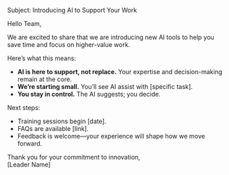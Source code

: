 Subject: Introducing AI to Support Your Work  

Hello Team,  

We are excited to share that we are introducing new AI tools to help you save time and focus on higher-value work.  

Here’s what this means:  
- **AI is here to support, not replace.** Your expertise and decision-making remain at the core.  
- **We’re starting small.** You’ll see AI assist with [specific task].  
- **You stay in control.** The AI suggests; you decide.  

Next steps:  
- Training sessions begin [date].  
- FAQs are available [link].  
- Feedback is welcome—your experience will shape how we move forward.  

Thank you for your commitment to innovation,  
[Leader Name]  
